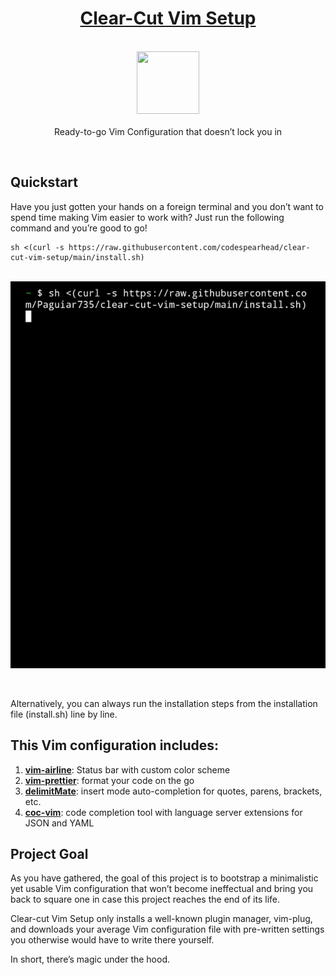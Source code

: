 <h1 align="center"><a href="https://github.com/codespearhead/clear-cut-vim-setup">Clear-Cut Vim Setup</a></h1>

<p align="center">
    <br>
  <a href="https://pixabay.com/vectors/vim-text-editor-apps-icon-theme-27718">
    <img src="https://cdn.pixabay.com/photo/2012/04/11/11/53/vim-27718_960_720.png" width="100px" height="100px"/>
  </a>
  <br><br>
    Ready-to-go Vim Configuration that doesn’t lock you in
  <br>
</p>

<br>

## Quickstart

Have you just gotten your hands on a foreign terminal and you don’t want to spend time making Vim easier to work with? Just run the following command and you’re good to go!

```
sh <(curl -s https://raw.githubusercontent.com/codespearhead/clear-cut-vim-setup/main/install.sh)
```

<p align="center">
  <br>
    <img src="./demo.gif"/>
  <br>
</p>

<br>

Alternatively, you can always run the installation steps from the installation file (install.sh) line by line.

## This Vim configuration includes:

1.  [**vim-airline**](https://github.com/vim-airline/vim-airline): Status bar with custom color scheme
2.  [**vim-prettier**](https://github.com/prettier/vim-prettier): format your code on the go
3.  [**delimitMate**](https://github.com/Raimondi/delimitMate): insert mode auto-completion for quotes, parens, brackets, etc.
4.  [**coc-vim**](https://github.com/neoclide/coc.nvim): code completion tool with language server extensions for JSON and YAML

## Project Goal

As you have gathered, the goal of this project is to bootstrap a minimalistic yet usable Vim configuration that won’t become ineffectual and bring you back to square one in case this project reaches the end of its life.

Clear-cut Vim Setup only installs a well-known plugin manager, vim-plug, and downloads your average Vim configuration file with pre-written settings you otherwise would have to write there yourself.

In short, there’s magic under the hood.
